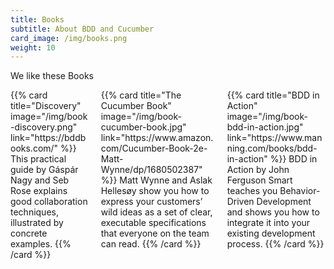 ```yaml
---
title: Books
subtitle: About BDD and Cucumber
card_image: /img/books.png
weight: 10
---
```


We like these Books

<div class="columns">
  <div class="column is-one-third">
     {{% card 
         title="Discovery"
         image="/img/book-discovery.png" 
         link="https://bddbooks.com/"
     %}}
This practical guide by Gáspár Nagy and Seb Rose explains good collaboration techniques, illustrated by concrete examples.
     {{% /card %}}
  </div>
  <div class="column is-one-third">
    {{% card 
        title="The Cucumber Book"
        image="/img/book-cucumber-book.jpg" 
        link="https://www.amazon.com/Cucumber-Book-2e-Matt-Wynne/dp/1680502387"
    %}}
Matt Wynne and Aslak Hellesøy show you how to express your customers’ wild ideas as a set of clear, executable specifications that everyone on the team can read.
    {{% /card %}}
  </div>
  <div class="column is-one-third">
    {{% card 
        title="BDD in Action"
        image="/img/book-bdd-in-action.jpg" 
        link="https://www.manning.com/books/bdd-in-action"
    %}}
BDD in Action by John Ferguson Smart teaches you Behavior-Driven Development and shows you how to integrate it into your existing development process.
    {{% /card %}}
  </div>
</div>
